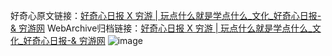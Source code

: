 好奇心原文链接：[好奇心日报 X 穷游 | 玩点什么就是学点什么_文化_好奇心日报-& 穷游网](https://www.qdaily.com/articles/6315.html)
WebArchive归档链接：[好奇心日报 X 穷游 | 玩点什么就是学点什么_文化_好奇心日报-& 穷游网](https://web.archive.org/web/https://www.qdaily.com/articles/6315.html)
![image](http://ww3.sinaimg.cn/large/007d5XDply1g3w9t4akpzj30vy0ghjw2)